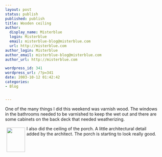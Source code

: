 ```yaml
---
layout: post
status: publish
published: publish
title: Wooden ceiling
author:
  display_name: Misterblue
  login: Misterblue
  email: misterblue-blog@misterblue.com
  url: http://misterblue.com
author_login: Misterblue
author_email: misterblue-blog@misterblue.com
author_url: http://misterblue.com

wordpress_id: 341
wordpress_url: /?p=341
date: 2003-10-12 01:42:42
categories:
- Blog


---
```

<p>
One of the many things I did this weekend was varnish wood.
The windows in the bathrooms needed to be varnished to keep the
wet out and there are some cabinets on the back deck that needed
weatherizing.
</p>
<p>
<a href="http://pics.misterblue.com/onepic/20031000-Misc/w480/h640/IMG_2679.jpg"
      target="onepic">
    <img src="http://pics.misterblue.com/20031000-Misc/60/80/IMG_2679.jpg"
            style="float: left; margin: 5px" height="80" width="60" alt=""/>
</a>
I also did the ceiling of the
porch.
A little architectural detail added by the architect.
The porch is starting to look really good.
</p>
